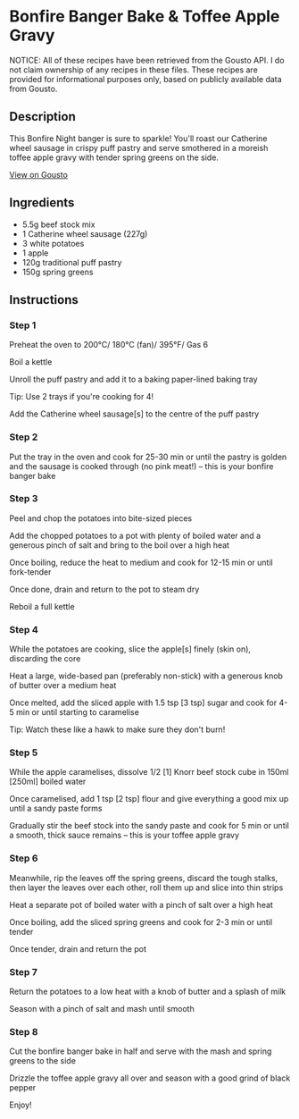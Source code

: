 # Bonfire Banger Bake & Toffee Apple Gravy

NOTICE: All of these recipes have been retrieved from the Gousto API. I do not claim ownership of any recipes in these files. These recipes are provided for informational purposes only, based on publicly available data from Gousto.

## Description

This Bonfire Night banger is sure to sparkle! You'll roast our Catherine wheel sausage in crispy puff pastry and serve smothered in a moreish toffee apple gravy with tender spring greens on the side.

[View on Gousto](https://www.gousto.co.uk/recipes/cookbook/bonfire-banger-bake-toffee-apple-gravy)

## Ingredients

- 5.5g beef stock mix
- 1 Catherine wheel sausage (227g)
- 3 white potatoes
- 1 apple
- 120g traditional puff pastry
- 150g spring greens

## Instructions


### Step 1

Preheat the oven to 200°C/ 180°C (fan)/ 395°F/ Gas 6

Boil a kettle

Unroll the puff pastry and add it to a baking paper-lined baking tray

Tip: Use 2 trays if you're cooking for 4!

Add the Catherine wheel sausage<span class="text-danger">[s]</span> to the centre of the puff pastry


### Step 2

Put the tray in the oven and cook for 25-30 min or until the pastry is golden and the sausage is cooked through (no pink meat!) – this is your bonfire banger bake


### Step 3

Peel and chop the potatoes into bite-sized pieces

Add the chopped potatoes to a pot with plenty of boiled water and a generous pinch of salt and bring to the boil over a high heat

Once boiling, reduce the heat to medium and cook for 12-15 min or until fork-tender

Once done, drain and return to the pot to steam dry

Reboil a full kettle


### Step 4

While the potatoes are cooking, slice the apple<span class="text-danger">[s]</span> finely (skin on), discarding the core

Heat a large, wide-based pan (preferably non-stick) with a generous knob of butter over a medium heat

Once melted, add the sliced apple with 1.5 tsp <span class="text-danger">[3 tsp]</span> sugar and cook for 4-5 min or until starting to caramelise

Tip: Watch these like a hawk to make sure they don't burn!


### Step 5

While the apple caramelises, dissolve 1/2 <span class="text-danger">[1]</span> Knorr beef stock cube in 150ml <span class="text-danger">[250ml]</span> boiled water

Once caramelised, add 1 tsp <span class="text-danger">[2 tsp]</span> flour and give everything a good mix up until a sandy paste forms

Gradually stir the beef stock into the sandy paste and cook for 5 min or until a smooth, thick sauce remains – this is your toffee apple gravy


### Step 6

Meanwhile, rip the leaves off the spring greens, discard the tough stalks, then layer the leaves over each other, roll them up and slice into thin strips

Heat a separate pot of boiled water with a pinch of salt over a high heat

Once boiling, add the sliced spring greens and cook for 2-3 min or until tender

Once tender, drain and return the pot


### Step 7

Return the potatoes to a low heat with a knob of butter and a splash of milk

Season with a pinch of salt and mash until smooth

### Step 8

Cut the bonfire banger bake in half and serve with the mash and spring greens to the side

Drizzle the toffee apple gravy all over and season with a good grind of black pepper

Enjoy!

